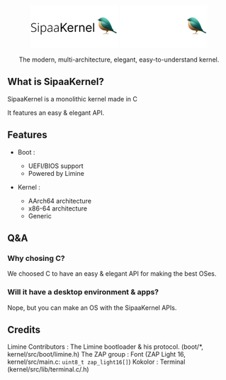 <p align="center">
  <img src="meta/artwork/LogoLight.png#gh-light-mode-only" height="96" />
  <img src="meta/artwork/LogoDark.png#gh-dark-mode-only" height="96" />
  <p align="center">The modern, multi-architecture, elegant, easy-to-understand kernel.</p>

</p>

## What is SipaaKernel?
SipaaKernel is a monolithic kernel made in C

It features an easy & elegant API.

## Features
* Boot :
  * UEFI/BIOS support
  * Powered by Limine

* Kernel :
  * AArch64 architecture
  * x86-64 architecture
  * Generic

## Q&A

### Why chosing C?
We choosed C to have an easy & elegant API for making the best OSes.

### Will it have a desktop environment & apps?
Nope, but you can make an OS with the SipaaKernel APIs.

## Credits
Limine Contributors : The Limine bootloader & his protocol. (boot/*, kernel/src/boot/limine.h)
The ZAP group : Font (ZAP Light 16, kernel/src/main.c: `uint8_t zap_light16[]`)
Kokolor : Terminal (kernel/src/lib/terminal.c/.h)